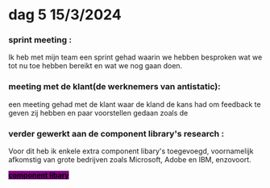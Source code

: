 # dag 5 15/3/2024

### sprint meeting :&#x20;

Ik heb met mijn team een sprint gehad waarin we hebben besproken wat we tot nu toe hebben bereikt en wat we nog gaan doen.

### meeting met de klant(de werknemers van antistatic):&#x20;

een meeting gehad met de klant waar de kland de kans had om feedback te geven zij hebben en paar voorstellen gedaan  zoals de

### verder gewerkt aan de component library's research :

Voor dit heb ik enkele extra component libary's toegevoegd, voornamelijk afkomstig van grote bedrijven zoals Microsoft, Adobe en IBM, enzovoort.

[<mark style="background-color:purple;">**component libary**</mark>](../research/component-libarys-research-en.md)





